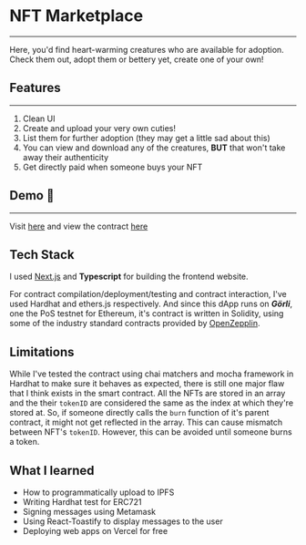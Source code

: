 # NFT Marketplace
---
Here, you'd find heart-warming creatures who are available for adoption. Check them out, adopt them or bettery yet, create one of your own!

## Features
---
1. Clean UI
2. Create and upload your very own cuties!
3. List them for further adoption (they may get a little sad about this)
4. You can view and download any of the creatures, **BUT** that won't take away their authenticity
5. Get directly paid when someone buys your NFT

## Demo 🚀
---
Visit [here](https://nft-marketplace-bytecode-velocity.vercel.app/) and view the contract [here](https://goerli.etherscan.io/address/0x51cf26d73578bce0699aebdd9f3a2d4997ba6144)

## Tech Stack
I used [Next.js](https://nextjs.org/) and **Typescript** for building the frontend website.

For contract compilation/deployment/testing and contract interaction, I've used Hardhat and ethers.js respectively. And since this dApp runs on ***Görli***, one the PoS testnet for Ethereum, it's contract is written in Solidity, using some of the industry standard contracts provided by [OpenZepplin](https://www.openzeppelin.com/).

## Limitations
While I've tested the contract using chai matchers and mocha framework in Hardhat to make sure it behaves as expected, there is still one major flaw that I think exists in the smart contract.
All the NFTs are stored in an array and the their `tokenID` are considered the same as the index at which they're stored at. So, if someone directly calls the `burn` function of it's parent contract, it might not get reflected in the array. This can cause mismatch between NFT's `tokenID`.
However, this can be avoided until someone burns a token.

## What I learned
- How to programmatically upload to IPFS
- Writing Hardhat test for ERC721
- Signing messages using Metamask
- Using React-Toastify to display messages to the user
- Deploying web apps on Vercel for free
